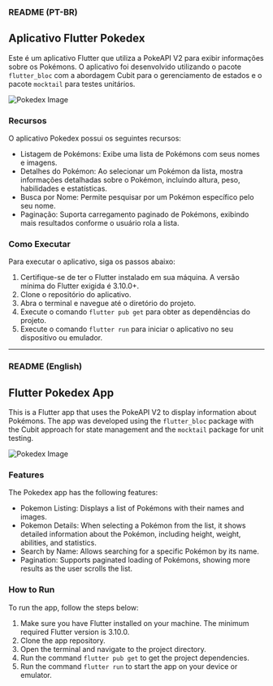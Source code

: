 ### README (PT-BR)

## Aplicativo Flutter Pokedex

Este é um aplicativo Flutter que utiliza a PokeAPI V2 para exibir informações sobre os Pokémons. O aplicativo foi desenvolvido utilizando o pacote `flutter_bloc` com a abordagem Cubit para o gerenciamento de estados e o pacote `mocktail` para testes unitários.

![Pokedex Image](https://www.pinclipart.com/picdir/big/318-3180390_pokemon-newbies-pokedex-png-clipart.png)

### Recursos

O aplicativo Pokedex possui os seguintes recursos:

- Listagem de Pokémons: Exibe uma lista de Pokémons com seus nomes e imagens.
- Detalhes do Pokémon: Ao selecionar um Pokémon da lista, mostra informações detalhadas sobre o Pokémon, incluindo altura, peso, habilidades e estatísticas.
- Busca por Nome: Permite pesquisar por um Pokémon específico pelo seu nome.
- Paginação: Suporta carregamento paginado de Pokémons, exibindo mais resultados conforme o usuário rola a lista.

### Como Executar

Para executar o aplicativo, siga os passos abaixo:

1. Certifique-se de ter o Flutter instalado em sua máquina. A versão mínima do Flutter exigida é 3.10.0+.
2. Clone o repositório do aplicativo.
3. Abra o terminal e navegue até o diretório do projeto.
4. Execute o comando `flutter pub get` para obter as dependências do projeto.
5. Execute o comando `flutter run` para iniciar o aplicativo no seu dispositivo ou emulador.

---

### README (English)

## Flutter Pokedex App

This is a Flutter app that uses the PokeAPI V2 to display information about Pokémons. The app was developed using the `flutter_bloc` package with the Cubit approach for state management and the `mocktail` package for unit testing.

![Pokedex Image](https://www.pinclipart.com/picdir/big/318-3180390_pokemon-newbies-pokedex-png-clipart.png)

### Features

The Pokedex app has the following features:

- Pokemon Listing: Displays a list of Pokémons with their names and images.
- Pokemon Details: When selecting a Pokémon from the list, it shows detailed information about the Pokémon, including height, weight, abilities, and statistics.
- Search by Name: Allows searching for a specific Pokémon by its name.
- Pagination: Supports paginated loading of Pokémons, showing more results as the user scrolls the list.

### How to Run

To run the app, follow the steps below:

1. Make sure you have Flutter installed on your machine. The minimum required Flutter version is 3.10.0.
2. Clone the app repository.
3. Open the terminal and navigate to the project directory.
4. Run the command `flutter pub get` to get the project dependencies.
5. Run the command `flutter run` to start the app on your device or emulator.
